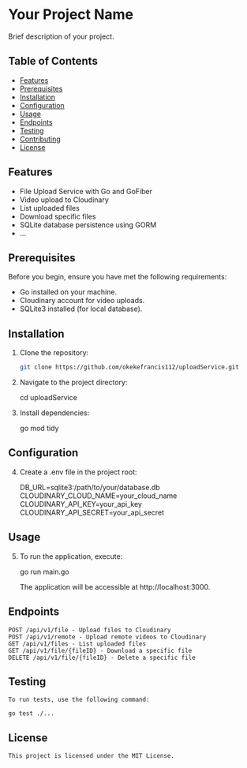 # Your Project Name

Brief description of your project.

## Table of Contents

- [Features](#features)
- [Prerequisites](#prerequisites)
- [Installation](#installation)
- [Configuration](#configuration)
- [Usage](#usage)
- [Endpoints](#endpoints)
- [Testing](#testing)
- [Contributing](#contributing)
- [License](#license)

## Features

- File Upload Service with Go and GoFiber
- Video upload to Cloudinary
- List uploaded files
- Download specific files
- SQLite database persistence using GORM
- ...

## Prerequisites

Before you begin, ensure you have met the following requirements:

- Go installed on your machine.
- Cloudinary account for video uploads.
- SQLite3 installed (for local database).

## Installation

1. Clone the repository:

   ```bash
   git clone https://github.com/okekefrancis112/uploadService.git

2. Navigate to the project directory:

   cd uploadService

3. Install dependencies:

   go mod tidy

## Configuration
4. Create a .env file in the project root:

    DB_URL=sqlite3:/path/to/your/database.db
    CLOUDINARY_CLOUD_NAME=your_cloud_name
    CLOUDINARY_API_KEY=your_api_key
    CLOUDINARY_API_SECRET=your_api_secret

## Usage
5. To run the application, execute:

   go run main.go

    The application will be accessible at http://localhost:3000.

## Endpoints

    POST /api/v1/file - Upload files to Cloudinary
    POST /api/v1/remote - Upload remote videos to Cloudinary
    GET /api/v1/files - List uploaded files
    GET /api/v1/file/{fileID} - Download a specific file
    DELETE /api/v1/file/{fileID} - Delete a specific file


## Testing
    To run tests, use the following command:

    go test ./...

## License
    This project is licensed under the MIT License.